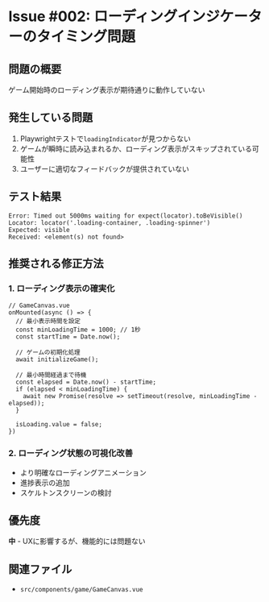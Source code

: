 # Issue #002: ローディングインジケーターのタイミング問題

## 問題の概要
ゲーム開始時のローディング表示が期待通りに動作していない

## 発生している問題
1. Playwrightテストで`loadingIndicator`が見つからない
2. ゲームが瞬時に読み込まれるか、ローディング表示がスキップされている可能性
3. ユーザーに適切なフィードバックが提供されていない

## テスト結果
```
Error: Timed out 5000ms waiting for expect(locator).toBeVisible()
Locator: locator('.loading-container, .loading-spinner')
Expected: visible
Received: <element(s) not found>
```

## 推奨される修正方法

### 1. ローディング表示の確実化
```vue
// GameCanvas.vue
onMounted(async () => {
  // 最小表示時間を設定
  const minLoadingTime = 1000; // 1秒
  const startTime = Date.now();
  
  // ゲームの初期化処理
  await initializeGame();
  
  // 最小時間経過まで待機
  const elapsed = Date.now() - startTime;
  if (elapsed < minLoadingTime) {
    await new Promise(resolve => setTimeout(resolve, minLoadingTime - elapsed));
  }
  
  isLoading.value = false;
})
```

### 2. ローディング状態の可視化改善
- より明確なローディングアニメーション
- 進捗表示の追加
- スケルトンスクリーンの検討

## 優先度
**中** - UXに影響するが、機能的には問題ない

## 関連ファイル
- `src/components/game/GameCanvas.vue`
